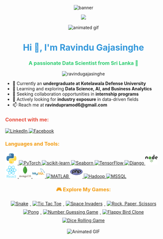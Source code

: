 <!-- Welcome banner with custom background -->
<p align="center">
  <img src="https://via.placeholder.com/1000x150/2E8B57/FFFFFF?text=Welcome+to+Ravindu+Gajasinghe's+Profile!" alt="banner">
</p>

<p align="center">
  <img src="https://readme-typing-svg.herokuapp.com?font=Courier&color=1AA3FF&size=25&lines=Data+Scientist;Python+Developer;Machine+Learning+Enthusiast;Always+Learning!" />
</p>

<p align="center">
  <img src="https://media.giphy.com/media/xT0xeJpnrWC4XWblEk/giphy.gif" alt="animated gif" width="500"/>
</p>

<h1 align="center" style="color:#3498db;">Hi 👋, I'm Ravindu Gajasinghe</h1>
<h3 align="center" style="color:#2ecc71;">A passionate Data Scientist from Sri Lanka 🚀</h3>

<!-- Profile views badge -->
<p align="center">
  <img src="https://komarev.com/ghpvc/?username=ravindugajasinghe&label=Profile%20views&color=ff69b4&style=flat" alt="ravindugajasinghe" />
</p>

<!-- Profile details with icons -->
<ul>
  <li>🔭 Currently an <strong>undergraduate at Kotelawala Defense University</strong></li>
  <li>🌱 Learning and exploring <strong>Data Science, AI, and Business Analytics</strong></li>
  <li>👯 Seeking collaboration opportunities in <strong>internship programs</strong></li>
  <li>💼 Actively looking for <strong>industry exposure</strong> in data-driven fields</li>
  <li>📫 Reach me at <strong>ravindupramod6@gmail.com</strong></li>
</ul>

<h3 align="left" style="color:#e74c3c;">Connect with me:</h3>
<p align="left">
  <a href="https://www.linkedin.com/in/ravindu-gajasinghe-ba5452237/" target="_blank">
    <img align="center" src="https://raw.githubusercontent.com/rahuldkjain/github-profile-readme-generator/master/src/images/icons/Social/linked-in-alt.svg" alt="LinkedIn" height="30" width="40" />
  </a>
  <a href="https://web.facebook.com/ravindu.pramod.796" target="_blank">
    <img align="center" src="https://raw.githubusercontent.com/rahuldkjain/github-profile-readme-generator/master/src/images/icons/Social/facebook.svg" alt="Facebook" height="30" width="40" />
  </a>
</p>

<h3 align="left" style="color:#f39c12;">Languages and Tools:</h3>

<!-- Skill icons with fade-in animation -->
<p align="left">
  <a href="https://www.python.org" target="_blank" rel="noreferrer">
    <img src="https://raw.githubusercontent.com/devicons/devicon/master/icons/python/python-original.svg" alt="Python" width="40" height="40"/>
  </a>
  <a href="https://pytorch.org/" target="_blank" rel="noreferrer">
    <img src="https://www.vectorlogo.zone/logos/pytorch/pytorch-icon.svg" alt="PyTorch" width="40" height="40"/>
  </a>
  <a href="https://scikit-learn.org/" target="_blank" rel="noreferrer">
    <img src="https://upload.wikimedia.org/wikipedia/commons/0/05/Scikit_learn_logo_small.svg" alt="scikit-learn" width="40" height="40"/>
  </a>
  <a href="https://seaborn.pydata.org/" target="_blank" rel="noreferrer">
    <img src="https://seaborn.pydata.org/_images/logo-mark-lightbg.svg" alt="Seaborn" width="40" height="40"/>
  </a>
  <a href="https://www.tensorflow.org" target="_blank" rel="noreferrer">
    <img src="https://www.vectorlogo.zone/logos/tensorflow/tensorflow-icon.svg" alt="TensorFlow" width="40" height="40"/>
  </a>
  <a href="https://www.djangoproject.com/" target="_blank" rel="noreferrer">
    <img src="https://cdn.worldvectorlogo.com/logos/django.svg" alt="Django" width="40" height="40"/>
  </a>
  <a href="https://nodejs.org" target="_blank" rel="noreferrer">
    <img src="https://raw.githubusercontent.com/devicons/devicon/master/icons/nodejs/nodejs-original-wordmark.svg" alt="Node.js" width="40" height="40"/>
  </a>
  <a href="https://reactjs.org/" target="_blank" rel="noreferrer">
    <img src="https://raw.githubusercontent.com/devicons/devicon/master/icons/react/react-original-wordmark.svg" alt="React.js" width="40" height="40"/>
  </a>
  <a href="https://www.mongodb.com/" target="_blank" rel="noreferrer">
    <img src="https://raw.githubusercontent.com/devicons/devicon/master/icons/mongodb/mongodb-original-wordmark.svg" alt="MongoDB" width="40" height="40"/>
  </a>
  <a href="https://www.mysql.com/" target="_blank" rel="noreferrer">
    <img src="https://raw.githubusercontent.com/devicons/devicon/master/icons/mysql/mysql-original-wordmark.svg" alt="MySQL" width="40" height="40"/>
  </a>
  <a href="https://www.mathworks.com/" target="_blank" rel="noreferrer">
    <img src="https://upload.wikimedia.org/wikipedia/commons/2/21/Matlab_Logo.png" alt="MATLAB" width="40" height="40"/>
  </a>
  <a href="https://www.php.net" target="_blank" rel="noreferrer">
    <img src="https://raw.githubusercontent.com/devicons/devicon/master/icons/php/php-original.svg" alt="PHP" width="40" height="40"/>
  </a>
  <a href="https://hadoop.apache.org/" target="_blank" rel="noreferrer">
    <img src="https://www.vectorlogo.zone/logos/apache_hadoop/apache_hadoop-icon.svg" alt="Hadoop" width="40" height="40"/>
  </a>
  <a href="https://www.microsoft.com/en-us/sql-server" target="_blank" rel="noreferrer">
    <img src="https://www.svgrepo.com/show/303229/microsoft-sql-server-logo.svg" alt="MSSQL" width="40" height="40"/>
  </a>
</p>

<!-- Game Hub Section -->
<h3 align="center" style="color:#f39c12;">🎮 Explore My Games:</h3>
<p align="center">

  <a href="https://github.com/Ravindupramod/GameHub-PythonEdition/blob/main/snake.py" target="_blank">
    <img src="https://img.icons8.com/color/50/000000/snake.png" alt="Snake" style="margin: 5px;" />
  </a> 

  <a href="https://github.com/Ravindupramod/GameHub-PythonEdition/blob/main/Tic-Tac-Toe.py" target="_blank">
    <img src="https://img.icons8.com/color/50/000000/tic-tac-toe.png" alt="Tic Tac Toe" style="margin: 5px;" />
  </a> 

  <a href="https://github.com/Ravindupramod/GameHub-PythonEdition/blob/main/Space%20Invaders.py" target="_blank">
    <img src="https://img.icons8.com/color/50/000000/space-invaders.png" alt="Space Invaders" style="margin: 5px;" />
  </a> 

  <a href="https://github.com/Ravindupramod/GameHub-PythonEdition/blob/main/Rock%2C%20Paper%2C%20Scissors%20(Console-based).py" target="_blank">
    <img src="https://img.icons8.com/color/50/000000/rock-paper-scissors.png" alt="Rock, Paper, Scissors" style="margin: 5px;" />
  </a> 

  <a href="https://github.com/Ravindupramod/GameHub-PythonEdition/blob/main/Pong.py" target="_blank">
    <img src="https://img.icons8.com/color/50/000000/pong.png" alt="Pong" style="margin: 5px;" />
  </a> 

  <a href="https://github.com/Ravindupramod/GameHub-PythonEdition/blob/main/Number%20Guessing%20Game.py" target="_blank">
    <img src="https://img.icons8.com/color/50/000000/number-guessing.png" alt="Number Guessing Game" style="margin: 5px;" />
  </a> 

  <a href="https://github.com/Ravindupramod/GameHub-PythonEdition/blob/main/Flappy%20Bird%20Clone.py" target="_blank">
    <img src="https://img.icons8.com/color/50/000000/flappy-bird.png" alt="Flappy Bird Clone" style="margin: 5px;" />
  </a> 

  <a href="https://github.com/Ravindupramod/GameHub-PythonEdition/blob/main/Dice%20Rolling%20Game.py" target="_blank">
    <img src="https://img.icons8.com/color/50/000000/dice.png" alt="Dice Rolling Game" style="margin: 5px;" />
  </a>
  
</p>


<p align="center">
  <img src="https://media4.giphy.com/media/v1.Y2lkPTc5MGI3NjExanhpZmJmMXppNXNlYjdqNG12Zm95bnY1aWoyMWp2aHNtdWVuazR0ZyZlcD12MV9pbnRlcm5hbF9naWZfYnlfaWQmY3Q9Zw/4rZA5D22301iMgrUNd/giphy.webp" alt="Animated GIF" width="300">
</p>
